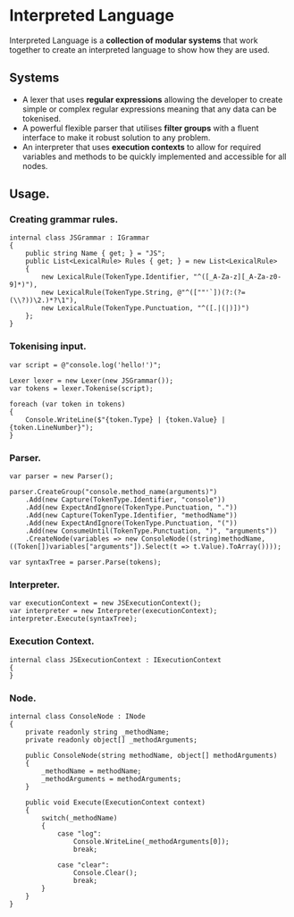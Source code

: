 # Interpreted Language
Interpreted Language is a **collection of modular systems** that work together to create an interpreted language to show how they are used.

## Systems
- A lexer that uses **regular expressions** allowing the developer to create simple or complex regular expressions meaning that any data can be tokenised.
- A powerful flexible parser that utilises **filter groups** with a fluent interface to make it robust solution to any problem.
- An interpreter that uses **execution contexts** to allow for required variables and methods to be quickly implemented and accessible for all nodes.

## Usage.
### Creating grammar rules.
	internal class JSGrammar : IGrammar
    {
        public string Name { get; } = "JS";
        public List<LexicalRule> Rules { get; } = new List<LexicalRule>
        {
            new LexicalRule(TokenType.Identifier, "^([_A-Za-z][_A-Za-z0-9]*)"),
            new LexicalRule(TokenType.String, @"^([""'`])(?:(?=(\\?))\2.)*?\1"),
			new LexicalRule(TokenType.Punctuation, "^([.|(|)])")
        };
    }

### Tokenising input.
	var script = @"console.log('hello!')";

	Lexer lexer = new Lexer(new JSGrammar());
	var tokens = lexer.Tokenise(script);

	foreach (var token in tokens)
	{
		Console.WriteLine($"{token.Type} | {token.Value} | {token.LineNumber}");
	}

### Parser.
	var parser = new Parser();

	parser.CreateGroup("console.method_name(arguments)")
		.Add(new Capture(TokenType.Identifier, "console"))
		.Add(new ExpectAndIgnore(TokenType.Punctuation, "."))
		.Add(new Capture(TokenType.Identifier, "methodName"))
		.Add(new ExpectAndIgnore(TokenType.Punctuation, "("))
		.Add(new ConsumeUntil(TokenType.Punctuation, ")", "arguments"))
		.CreateNode(variables => new ConsoleNode((string)methodName, ((Token[])variables["arguments"]).Select(t => t.Value).ToArray())));
		
	var syntaxTree = parser.Parse(tokens);
	
### Interpreter.
    var executionContext = new JSExecutionContext();
    var interpreter = new Interpreter(executionContext);
    interpreter.Execute(syntaxTree);


### Execution Context.
    internal class JSExecutionContext : IExecutionContext
    {
    }

### Node.
	internal class ConsoleNode : INode
	{
		private readonly string _methodName;
		private readonly object[] _methodArguments;

		public ConsoleNode(string methodName, object[] methodArguments)
		{
			_methodName = methodName;
			_methodArguments = methodArguments;
		}

		public void Execute(ExecutionContext context)
		{
			switch(_methodName)
			{
			    case "log":
			        Console.WriteLine(_methodArguments[0]);
			        break;
			        
			    case "clear":
			        Console.Clear();
			        break;
			}
		}
	}